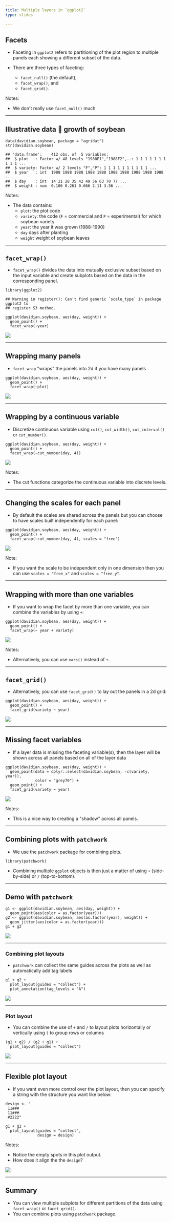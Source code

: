 ```yaml
---
title: Multiple layers in `ggplot2`
type: slides

---
```

## Facets

-   Faceting in `ggplot2` refers to partitioning of the plot region to
    multiple panels each showing a different subset of the data.

-   There are three types of faceting:

    -   `facet_null()` (the default),
    -   `facet_wrap()`, and
    -   `facet_grid()`.

Notes:

-   We don't really use `facet_null()` much.

---

## Illustrative data 🌱 growth of soybean

``` {.r}
data(davidian.soybean, package = "agridat")
str(davidian.soybean)
```

    ## 'data.frame':    412 obs. of  5 variables:
    ##  $ plot   : Factor w/ 48 levels "1988F1","1988F2",..: 1 1 1 1 1 1 1 1 1 1 ...
    ##  $ variety: Factor w/ 2 levels "F","P": 1 1 1 1 1 1 1 1 1 1 ...
    ##  $ year   : int  1988 1988 1988 1988 1988 1988 1988 1988 1988 1988 ...
    ##  $ day    : int  14 21 28 35 42 49 56 63 70 77 ...
    ##  $ weight : num  0.106 0.261 0.666 2.11 3.56 ...

Notes:

-   The data contains:
    -   `plot`: the plot code
    -   `variety`: the code (`F` = commercial and `P` = experimental)
        for which soybean variety
    -   `year`: the year it was grown (1988-1990)
    -   `day` days after planting
    -   `weight` weight of soybean leaves

---

## `facet_wrap()`

-   `facet_wrap()` divides the data into mutually exclusive subset based
    on the input variable and create subplots based on the data in the
    corresponding panel.

``` {.r}
library(ggplot2)
```

    ## Warning in register(): Can't find generic `scale_type` in package ggplot2 to
    ## register S3 method.

``` {.r}
ggplot(davidian.soybean, aes(day, weight)) + 
  geom_point() +
  facet_wrap(~year)
```

<img src="chapter6_06_ggplot2facet_files/figure-markdown/facet-wrap-demo-1.png" style="display: block; margin: auto;" />

---

## Wrapping many panels

-   `facet_wrap` "wraps" the panels into 2d if you have many panels

``` {.r}
ggplot(davidian.soybean, aes(day, weight)) + 
  geom_point() +
  facet_wrap(~plot)
```

<img src="chapter6_06_ggplot2facet_files/figure-markdown/facet-wrap-demo-wrap-1.png" style="display: block; margin: auto;" />

---

## Wrapping by a continuous variable

-   Discretize continuous variable using `cut()`, `cut_width()`,
    `cut_interval()` or `cut_number()`.

``` {.r}
ggplot(davidian.soybean, aes(day, weight)) + 
  geom_point() +
  facet_wrap(~cut_number(day, 4))
```

<img src="chapter6_06_ggplot2facet_files/figure-markdown/facet-wrap-demo-cont-1.png" style="display: block; margin: auto;" />

Notes:

-   The cut functions categorize the continuous variable into discrete
    levels.

---

## Changing the scales for each panel

-   By default the scales are shared across the panels but you can
    choose to have scales built independently for each panel:

``` {.r}
ggplot(davidian.soybean, aes(day, weight)) + 
  geom_point() +
  facet_wrap(~cut_number(day, 4), scales = "free")
```

<img src="chapter6_06_ggplot2facet_files/figure-markdown/facet-wrap-demo-cont-scales-1.png" style="display: block; margin: auto;" />

Note:

-   If you want the scale to be independent only in one dimension then
    you can use `scales = "free_x"` and `scales = "free_y"`.

---

## Wrapping with more than one variables

-   If you want to wrap the facet by more than one variable, you can
    combine the variables by using `+`:

``` {.r}
ggplot(davidian.soybean, aes(day, weight)) + 
  geom_point() +
  facet_wrap(~ year + variety)
```

<img src="chapter6_06_ggplot2facet_files/figure-markdown/facet-wrap-demo-interaction-1.png" style="display: block; margin: auto;" />

Notes:

-   Alternatively, you can use `vars()` instead of `+`.

---

## `facet_grid()`

-   Alternatively, you can use `facet_grid()` to lay out the panels in a
    2d grid:

``` {.r}
ggplot(davidian.soybean, aes(day, weight)) + 
  geom_point() +
  facet_grid(variety ~ year)
```

<img src="chapter6_06_ggplot2facet_files/figure-markdown/facet-grid-demo-1.png" style="display: block; margin: auto;" />

---

## Missing facet variables

-   If a layer data is missing the faceting variable(s), then the layer
    will be shown across all panels based on all of the layer data

``` {.r}
ggplot(davidian.soybean, aes(day, weight)) + 
  geom_point(data = dplyr::select(davidian.soybean, -c(variety, year)),
             color = "grey70") +
  geom_point() +
  facet_grid(variety ~ year)
```

<img src="chapter6_06_ggplot2facet_files/figure-markdown/facet-all-1.png" style="display: block; margin: auto;" />

Notes:

-   This is a nice way to creating a "shadow" across all panels.

---

## Combining plots with `patchwork`

-   We use the `patchwork` package for combining plots.

``` {.r}
library(patchwork)
```

-   Combining multiple `ggplot` objects is then just a matter of using
    `+` (side-by-side) or `/` (top-to-bottom).

---

## Demo with `patchwork`

``` {.r}
g1 <- ggplot(davidian.soybean, aes(day, weight)) +
  geom_point(aes(color = as.factor(year))) 
g2 <- ggplot(davidian.soybean, aes(as.factor(year), weight)) +
  geom_jitter(aes(color = as.factor(year))) 
g1 + g2
```

<img src="chapter6_06_ggplot2facet_files/figure-markdown/patchwork-demo-1.png" style="display: block; margin: auto;" />

---

### Combining plot layouts

-   `patchwork` can collect the same guides across the plots as well as
    automatically add tag labels

``` {.r}
g1 + g2 + 
  plot_layout(guides = "collect") + 
  plot_annotation(tag_levels = "A")
```

<img src="chapter6_06_ggplot2facet_files/figure-markdown/patchwork-layouts-1.png" style="display: block; margin: auto;" />

---

### Plot layout

-   You can combine the use of `+` and `/` to layout plots horizontally
    or vertically using `(` to group rows or columns

``` {.r}
(g1 + g2) / (g2 + g1) + 
  plot_layout(guides = "collect")
```

<img src="chapter6_06_ggplot2facet_files/figure-markdown/patchwork-layout-1.png" style="display: block; margin: auto;" />

---

## Flexible plot layout

-   If you want even more control over the plot layout, then you can
    specify a string with the structure you want like below:

``` {.r}
design <- "
 11###
 11###
 #2222"

g1 + g2 + 
  plot_layout(guides = "collect",
              design = design)
```

Notes:

-   Notice the empty spots in this plot output.
-   How does it align the the `design`?

<img src="chapter6_06_ggplot2facet_files/figure-markdown/patchwork-design-1.png" style="display: block; margin: auto;" />

---

## Summary

-   You can view multiple subplots for different partitions of the data
    using `facet_wrap()` or `facet_grid()`.
-   You can combine plots using `patchwork` package.
